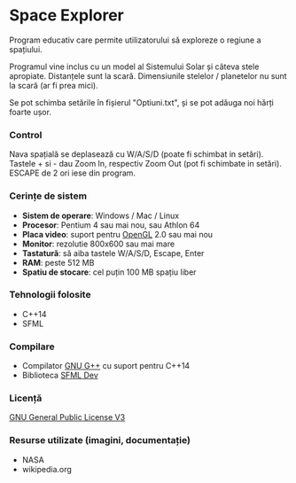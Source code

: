 # Space Explorer
Program educativ care permite utilizatorului să exploreze o regiune a spațiului.

Programul vine inclus cu un model al Sistemului Solar și câteva stele apropiate. 
Distanțele sunt la scară. Dimensiunile stelelor / planetelor nu sunt la scară (ar fi prea mici).

Se pot schimba setările în fișierul "Optiuni.txt", și se pot adăuga noi hărți foarte ușor. 

### Control
Nava spațială se deplasează cu W/A/S/D (poate fi schimbat in setări).
Tastele + si - dau Zoom In, respectiv Zoom Out (pot fi schimbate in setări).
ESCAPE de 2 ori iese din program.

### Cerințe de sistem
* **Sistem de operare**: Windows / Mac / Linux
* **Procesor**: Pentium 4 sau mai nou, sau Athlon 64
* **Placa video**: suport pentru [OpenGL](https://www.opengl.org/) 2.0 sau mai nou
* **Monitor**: rezolutie 800x600 sau mai mare
* **Tastatură**: să aiba tastele W/A/S/D, Escape, Enter
* **RAM**: peste 512 MB
* **Spatiu de stocare**: cel puțin 100 MB spațiu liber

### Tehnologii folosite
* C++14
* SFML

### Compilare
* Compilator [GNU G++](https://gcc.gnu.org/) cu suport pentru C++14
* Biblioteca [SFML Dev](http://www.sfml-dev.org/artifacts/by-branch/master/)

### Licență
[GNU General Public License V3](http://www.gnu.org/licenses/gpl-3.0.html)

### Resurse utilizate (imagini, documentație)
* NASA
* wikipedia.org
